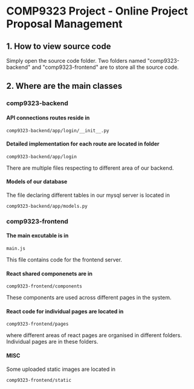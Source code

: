 # COMP9323 Project - Online Project Proposal Management

## 1. How to view source code

Simply open the source code folder. Two folders named "comp9323-backend" and "comp9323-frontend" are to store all the source code.

## 2. Where are the main classes

### comp9323-backend

#### API connections routes reside in

```
comp9323-backend/app/login/__init__.py
```

#### Detailed implementation for each route are located in folder

```
comp9323-backend/app/login
```

There are multiple files respecting to different area of our backend.

#### Models of our database

The file declaring different tables in our mysql server is located in 

```
comp9323-backend/app/models.py
```

### comp9323-frontend

#### The main excutable is in

```
main.js
```

This file contains code for the frontend server.

#### React shared componenets are in 

```
comp9323-frontend/components
```

These components are used across different pages in the system.

#### React code for individual pages are located in 

```
comp9323-frontend/pages
```

where different areas of react pages are organised in different folders. Individual pages are in these folders.

#### MISC

Some uploaded static images are located in

```
comp9323-frontend/static
```
